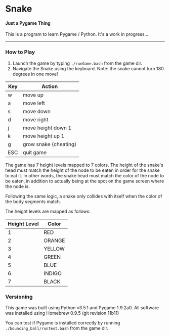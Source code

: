 # Snake
#### Just a Pygame Thing

This is a program to learn Pygame / Python. It's a work in progress.... 

---

### How to Play
1. Launch the game by typing `./runGame.bash` from the game dir. 
2. Navigate the Snake using the keyboard. Note: the snake cannot turn 180 degrees in one move!

  | Key         | Action                |
  | ----------- | --------------------- |
  | w           | move up               |
  | a           | move left             |
  | s           | move down             |
  | d           | move right            |
  | j           | move height down 1    |
  | k           | move height up 1      |
  | g           | grow snake (cheating) |
  | ESC         | quit game             |

The game has 7 height levels mapped to 7 colors. The height of the snake's head 
must match the height of the node to be eaten in order for the snake to eat it. 
In other words, the snake head must match the color of the node to be eaten, in
addition to actually being at the spot on the game screen where the node is. 

Following the same logic, a snake only collides with itself when the color of the
body segments match. 

The height levels are mapped as follows:

| Height Level | Color   |
| ------------ | ------- |
| 1            | RED     |
| 2            | ORANGE  |
| 3            | YELLOW  |
| 4            | GREEN   |
| 5            | BLUE    |
| 6            | INDIGO  |
| 7            | BLACK   |

### Versioning
This game was built using Python v3.5.1 and Pygame 1.9.2a0.
All software was installed using Homebrew 0.9.5 (git revision 11b11)

You can test if Pygame is installed correctly by running `./bouncing_ball/runTest.bash` from the game dir.

